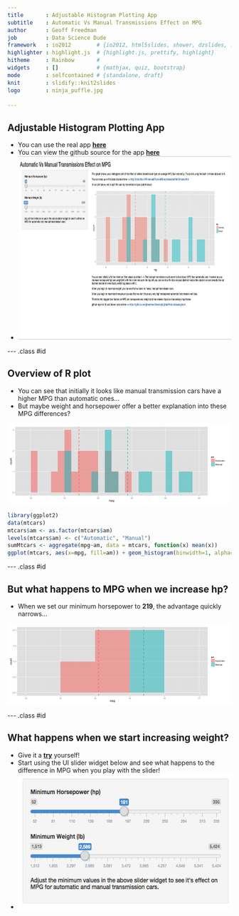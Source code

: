 ```yaml
---
title       : Adjustable Histogram Plotting App
subtitle    : Automatic Vs Manual Transmissions Effect on MPG
author      : Geoff Freedman
job         : Data Science Dude
framework   : io2012        # {io2012, html5slides, shower, dzslides, ...}
highlighter : highlight.js  # {highlight.js, prettify, highlight}
hitheme     : Rainbow       # 
widgets     : []            # {mathjax, quiz, bootstrap}
mode        : selfcontained # {standalone, draft}
knit        : slidify::knit2slides
logo        : ninja_puffle.jpg

---
```

## Adjustable Histogram Plotting App

<ul>
  <li>You can use the real app <b><a href="https://mrttackfrog.shinyapps.io/DevelopingDataProductsAssingment/" target="_blank">here</a></b></li>
  <li>You can view the github source for the app <b><a href="https://github.com/gfreedman/DevelopingDataProductsAssingment" target="_blank">here</a></b></li>
  <li><img src="assets/img/app.jpg" width="800px" height="412px"/></li>
</ul>


--- .class #id 

## Overview of R plot

<ul>
  <li>You can see that initially it looks like manual transmission cars have a higher MPG than automatic ones...</li>
  <li>But maybe weight and horsepower offer a better explanation into these MPG differences?
</ul>

![plot of chunk unnamed-chunk-1](assets/fig/unnamed-chunk-1-1.png) 


```r
library(ggplot2)
data(mtcars)
mtcars$am <- as.factor(mtcars$am)
levels(mtcars$am) <- c("Automatic", "Manual")
sumMtcars <- aggregate(mpg~am, data = mtcars, function(x) mean(x))
ggplot(mtcars, aes(x=mpg, fill=am)) + geom_histogram(binwidth=1, alpha=.5, position="identity") + geom_vline(data=sumMtcars, aes(xintercept=mpg, colour=am), linetype="dashed", size=1)
```

--- .class #id 

## But what happens to MPG when we increase hp?

<ul>
  <li>When we set our minimum horsepower to <b>219</b>, the advantage quickly narrows...</li>
  </li>
</ul>



![plot of chunk unnamed-chunk-3](assets/fig/unnamed-chunk-3-1.png) 

--- .class #id 


## What happens when we start increasing weight?

<ul>
  <li>Give it a <b><a href="https://mrttackfrog.shinyapps.io/DevelopingDataProductsAssingment/" target="_blank">try</a></b> yourself!</li>
  <li>Start using the UI slider widget below and see what happens to the difference in MPG when you play with the slider!
  <li><img src="assets/img/ui_widget.jpg" width="538px" height="303px"/></li>
</ul>
